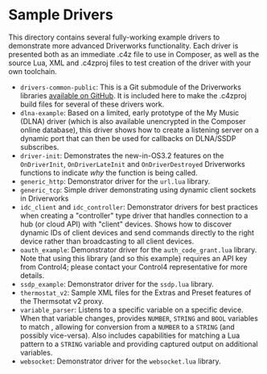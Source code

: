 # Sample Drivers

This directory contains several fully-working example drivers to demonstrate more advanced Driverworks functionality. Each driver is presented both as an immediate .c4z file to use in Composer, as well as the source Lua, XML and .c4zproj files to test creation of the driver with your own toolchain.

- `drivers-common-public`: This is a Git submodule of the Driverworks libraries [available on GitHub](https://github.com/control4/drivers-common-public). It is included here to make the .c4zproj build files for several of these drivers work.
- `dlna-example`: Based on a limited, early prototype of the My Music (DLNA) driver (which is also available unencrypted in the Composer online database), this driver shows how to create a listening server on a dynamic port that can then be used for callbacks on DLNA/SSDP subscribes.
- `driver-init`: Demonstrates the new-in-OS3.2 features on the `OnDriverInit`, `OnDriverLateInit` and `OnDriverDestroyed` Driverworks functions to indicate *why* the function is being called.
- `generic_http`: Demonstrator driver for the `url.lua` library.
- `generic_tcp`: Simple driver demonstrating using dynamic client sockets in Driverworks
- `idc_client` and `idc_controller`: Demonstrator drivers for best practices when creating a "controller" type driver that handles connection to a hub (or cloud API) with "client" devices. Shows how to discover dynamic IDs of client devices and send commands directly to the right device rather than broadcasting to all client devices.
- `oauth_example`: Demonstrator driver for the `auth_code_grant.lua` library. Note that using this library (and so this example) requires an API key from Control4; please contact your Control4 representative for more details.
- `ssdp_example`: Demonstrator driver for the `ssdp.lua` library.
- `thermostat_v2`: Sample XML files for the Extras and Preset features of the Thermsotat v2 proxy.
- `variable_parser`: Listens to a specific variable on a specific device. When that variable changes, provides `NUMBER`, `STRING` and `BOOL` variables to match , allowing for conversion from a `NUMBER` to a `STRING` (and possibly vice-versa). Also includes capabilities for matching a Lua pattern to a `STRING` variable and providing captured output on additional variables.
- `websocket`: Demonstrator driver for the `websocket.lua` library.
